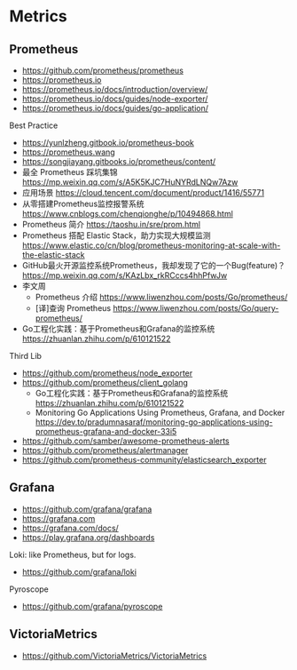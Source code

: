 # Metrics


## Prometheus
- https://github.com/prometheus/prometheus
- https://prometheus.io
- https://prometheus.io/docs/introduction/overview/
- https://prometheus.io/docs/guides/node-exporter/
- https://prometheus.io/docs/guides/go-application/

Best Practice
- https://yunlzheng.gitbook.io/prometheus-book
- https://prometheus.wang
- https://songjiayang.gitbooks.io/prometheus/content/
- 最全 Prometheus 踩坑集锦 https://mp.weixin.qq.com/s/A5K5KJC7HuNYRdLNQw7Azw
- 应用场景 https://cloud.tencent.com/document/product/1416/55771
- 从零搭建Prometheus监控报警系统 https://www.cnblogs.com/chenqionghe/p/10494868.html
- Prometheus 简介 https://taoshu.in/sre/prom.html
- Prometheus 搭配 Elastic Stack，助力实现大规模监测 https://www.elastic.co/cn/blog/prometheus-monitoring-at-scale-with-the-elastic-stack
- GitHub最火开源监控系统Prometheus，我却发现了它的一个Bug(feature)？ https://mp.weixin.qq.com/s/KAzLbx_rkRCccs4hhPfwJw
- 李文周
  - Prometheus 介绍 https://www.liwenzhou.com/posts/Go/prometheus/
  - [译]查询 Prometheus https://www.liwenzhou.com/posts/Go/query-prometheus/
- Go工程化实践：基于Prometheus和Grafana的监控系统 https://zhuanlan.zhihu.com/p/610121522

Third Lib
- https://github.com/prometheus/node_exporter
- https://github.com/prometheus/client_golang
  - Go工程化实践：基于Prometheus和Grafana的监控系统 https://zhuanlan.zhihu.com/p/610121522
  - Monitoring Go Applications Using Prometheus, Grafana, and Docker https://dev.to/pradumnasaraf/monitoring-go-applications-using-prometheus-grafana-and-docker-33i5
- https://github.com/samber/awesome-prometheus-alerts
- https://github.com/prometheus/alertmanager
- https://github.com/prometheus-community/elasticsearch_exporter


## Grafana
- https://github.com/grafana/grafana
- https://grafana.com
- https://grafana.com/docs/
- https://play.grafana.org/dashboards

Loki: like Prometheus, but for logs.
- https://github.com/grafana/loki

Pyroscope
- https://github.com/grafana/pyroscope

## VictoriaMetrics
- https://github.com/VictoriaMetrics/VictoriaMetrics
